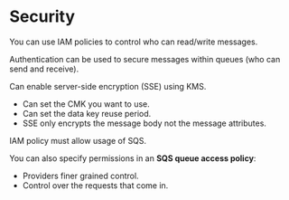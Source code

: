 # Security

You can use IAM policies to control who can read/write messages.

Authentication can be used to secure messages within queues (who can send and receive).

Can enable server-side encryption (SSE) using KMS.
- Can set the CMK you want to use.
- Can set the data key reuse period.
- SSE only encrypts the message body not the message attributes.

IAM policy must allow usage of SQS.

You can also specify permissions in an **SQS queue access policy**:
- Providers finer grained control.
- Control over the requests that come in.
